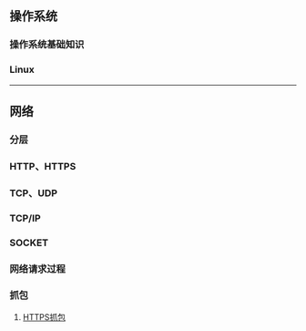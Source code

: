 
## 操作系统
### 操作系统基础知识
### Linux

-----------------------
## 网络
### 分层
### HTTP、HTTPS
### TCP、UDP
### TCP/IP
### SOCKET
### 网络请求过程
### 抓包

1. [HTTPS抓包](https://juejin.cn/post/6844903831579394055)
